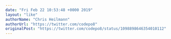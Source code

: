 ```yaml
---
date: "Fri Feb 22 10:53:48 +0000 2019"
layout: "like"
authorName: "Chris Heilmann"
authorUrl: "https://twitter.com/codepo8"
originalPost: "https://twitter.com/codepo8/status/1098898646354010112"
---
```

